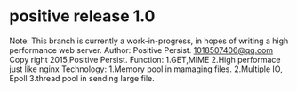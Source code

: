 positive release 1.0
==
Note: This branch is currently a work-in-progress, in hopes of writing a high performance 
web server.
Author: Positive Persist. 1018507406@qq.com
Copy right 2015,Positive Persist.
Function:
1.GET,MIME
2.High performace just like nginx
Technology:
1.Memory pool in mamaging files.
2.Multiple IO, Epoll
3.thread pool in sending large file.






